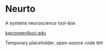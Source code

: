 
# Neurto

A systems neuroscience tool-box

kwcooper@uci.edu

Temporary placeholder, open-source code tbh